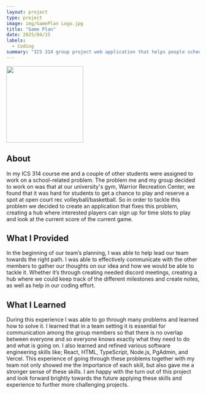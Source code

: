 ```yaml
---
layout: project
type: project
image: img/GamePlan Logo.jpg
title: "Game Plan"
date: 2025/04/15
labels:
  - Coding
summary: "ICS 314 group project web application that helps people schedule courts at the Warrior Recreation Center"
---
```


<img width="200px" class="img-fluid" src="../img/GamePlan Web Screenshot.png">

## About
In my ICS 314 course me and a couple of other students were assigned to work on a school-related problem. The problem me and my group decided to work on was that at our university's gym, Warrior Recreation Center, we found that it was hard for students to get a chance to play and reserve a spot at open court rec volleyball/basketball. So in order to tackle this problem we decided to create an application that fixes this problem, creating a hub where interested players can sign up for time slots to play and look at the current score of the current game.

## What I Provided
In the beginning of our team’s planning, I was able to help lead our team towards the right path. I was able to effectively communicate with the other members to gather our thoughts on our idea and how we would be able to tackle it. Whether it’s through creating needed discord meetings, creating a hub where we could keep track of the different milestones and create notes, as well as help in our coding effort. 

## What I Learned
During this experience I was able to go through many problems and learned how to solve it. I learned that in a team setting it is essential for communication among the group members so that there is no overlap between everyone and so everyone knows exactly what they need to do and what is going on. I also learned and refined various software engineering skills like; React, HTML, TypeScript, Node.js, PgAdmin, and Vercel. This experience of going through these problems together with my team not only showed me the importance of each skill, but also gave me a stronger sense of these skills. I am happy with the turn out of this project and look forward brightly towards the future applying these skills and experience to further more challenging projects. 

